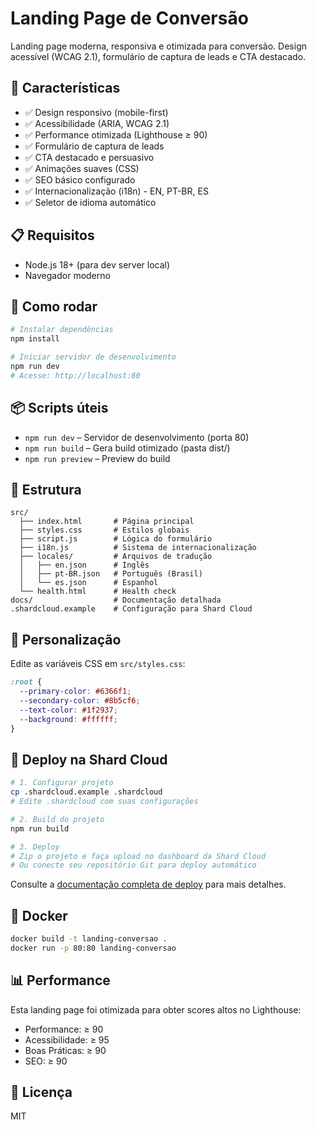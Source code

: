 # Landing Page de Conversão

Landing page moderna, responsiva e otimizada para conversão. Design acessível (WCAG 2.1), formulário de captura de leads e CTA destacado.

## 🎯 Características

- ✅ Design responsivo (mobile-first)
- ✅ Acessibilidade (ARIA, WCAG 2.1)
- ✅ Performance otimizada (Lighthouse ≥ 90)
- ✅ Formulário de captura de leads
- ✅ CTA destacado e persuasivo
- ✅ Animações suaves (CSS)
- ✅ SEO básico configurado
- ✅ Internacionalização (i18n) - EN, PT-BR, ES
- ✅ Seletor de idioma automático

## 📋 Requisitos

- Node.js 18+ (para dev server local)
- Navegador moderno

## 🚀 Como rodar

```bash
# Instalar dependências
npm install

# Iniciar servidor de desenvolvimento
npm run dev
# Acesse: http://localhost:80
```

## 📦 Scripts úteis

- `npm run dev` – Servidor de desenvolvimento (porta 80)
- `npm run build` – Gera build otimizado (pasta dist/)
- `npm run preview` – Preview do build

## 📂 Estrutura

```
src/
  ├── index.html       # Página principal
  ├── styles.css       # Estilos globais
  ├── script.js        # Lógica do formulário
  ├── i18n.js          # Sistema de internacionalização
  ├── locales/         # Arquivos de tradução
  │   ├── en.json      # Inglês
  │   ├── pt-BR.json   # Português (Brasil)
  │   └── es.json      # Espanhol
  └── health.html      # Health check
docs/                  # Documentação detalhada
.shardcloud.example    # Configuração para Shard Cloud
```

## 🎨 Personalização

Edite as variáveis CSS em `src/styles.css`:

```css
:root {
  --primary-color: #6366f1;
  --secondary-color: #8b5cf6;
  --text-color: #1f2937;
  --background: #ffffff;
}
```

## 🚀 Deploy na Shard Cloud

```bash
# 1. Configurar projeto
cp .shardcloud.example .shardcloud
# Edite .shardcloud com suas configurações

# 2. Build do projeto
npm run build

# 3. Deploy
# Zip o projeto e faça upload no dashboard da Shard Cloud
# Ou conecte seu repositório Git para deploy automático
```

Consulte a [documentação completa de deploy](./docs/04-deploy.md) para mais detalhes.

## 🐳 Docker

```bash
docker build -t landing-conversao .
docker run -p 80:80 landing-conversao
```

## 📊 Performance

Esta landing page foi otimizada para obter scores altos no Lighthouse:
- Performance: ≥ 90
- Acessibilidade: ≥ 95
- Boas Práticas: ≥ 90
- SEO: ≥ 90

## 📄 Licença

MIT

